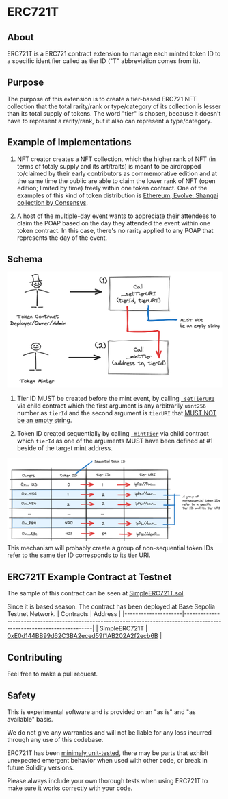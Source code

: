 # ERC721T

## About
ERC721T is a ERC721 contract extension to manage each minted token ID to a specific identifier called as tier ID ("T" abbreviation comes from it). 

## Purpose
The purpose of this extension is to create a tier-based ERC721 NFT collection that the total rarity/rank or type/category of its collection is lesser than its total supply of tokens. The word "tier" is chosen, because it doesn't have to represent a rarity/rank, but it also can represent a type/category. 

## Example of Implementations
1. NFT creator creates a NFT collection, which the higher rank of NFT (in terms of totaly supply and its art/traits) is meant to be airdropped to/claimed by their early contributors as commemorative edition and at the same time the public are able to claim the lower rank of NFT (open edition; limited by time) freely within one token contract. One of the examples of this kind of token distribution is [Ethereum, Evolve: Shangai collection by Consensys](https://opensea.io/collection/shanghai-capella).

2. A host of the multiple-day event wants to appreciate their attendees to claim the POAP based on the day they attended the event within one token contract. In this case, there's no rarity applied to any POAP that represents the day of the event.

## Schema
![ERC721T Schema](schema.png)
1. Tier ID MUST be created before the mint event, by calling [`_setTierURI`](https://github.com/0xkuwabatake/ERC721T/blob/main/src/ERC721T.sol#L149) via child contract which the first argument is any arbitrarily `uint256` number as `tierId` and the second argument is `tierURI` that [MUST NOT be an empty string](https://github.com/0xkuwabatake/ERC721T/blob/main/src/ERC721T.sol#L150).

2. Token ID created sequentially by calling [`_mintTier`](https://github.com/0xkuwabatake/ERC721T/blob/main/src/ERC721T.sol#L120) via child contract which `tierId` as one of the arguments MUST have been defined at #1 beside of the target mint address. 

![ERC721T Table](table.png)
This mechanism will probably create a group of non-sequential token IDs refer to the same tier ID corresponds to its tier URI.

## ERC721T Example Contract at Testnet
The sample of this contract can be seen at [SimpleERC721T.sol](https://github.com/0xkuwabatake/ERC721T/blob/main/src/examples/SimpleERC721T.sol).

Since it is based season. The contract has been deployed at Base Sepolia Testnet Network.
| Contracts           | Address                                                                                                                  |
|---------------------|--------------------------------------------------------------------------------------------------------------------------|
| SimpleERC721T       | [0xE0d144BB99d62C3BA2eced59f1AB202A2f2ecb6B](https://sepolia.basescan.org/address/0xe0d144bb99d62c3ba2eced59f1ab202a2f2ecb6b) |

## Contributing
Feel free to make a pull request.

## Safety
This is experimental software and is provided on an "as is" and "as available" basis.

We do not give any warranties and will not be liable for any loss incurred through any use of this codebase.

ERC721T has been [minimaly unit-tested](https://sepolia.basescan.org/address/0xe0d144bb99d62c3ba2eced59f1ab202a2f2ecb6b), there may be parts that exhibit unexpected emergent behavior when used with other code, or break in future Solidity versions.

Please always include your own thorough tests when using ERC721T to make sure it works correctly with your code.